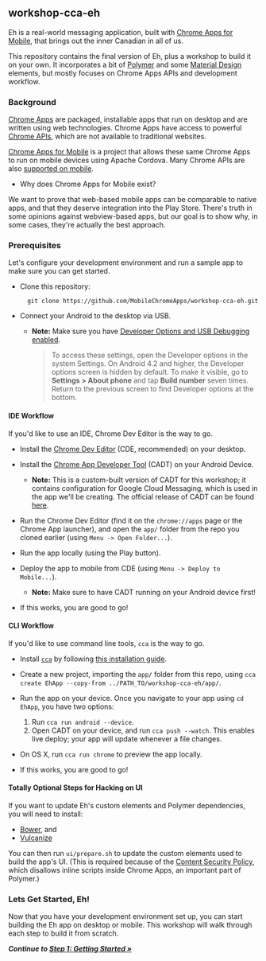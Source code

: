 ## workshop-cca-eh

Eh is a real-world messaging application, built with [Chrome Apps for Mobile](https://developer.chrome.com/apps/chrome_apps_on_mobile), that brings out the inner Canadian in all of us.

This repository contains the final version of Eh, plus a workshop to build it on your own. It incorporates a bit of [Polymer](https://www.polymer-project.org/) and some [Material Design](https://www.google.com/design/spec) elements, but mostly focuses on Chrome Apps APIs and development workflow.

### Background

[Chrome Apps](https://developer.chrome.com/apps/about_apps) are packaged, installable apps that run on desktop and are written using web technologies.  Chrome Apps have access to powerful [Chrome APIs](https://developer.chrome.com/apps/api_index), which are not available to traditional websites.

[Chrome Apps for Mobile](https://developer.chrome.com/apps/chrome_apps_on_mobile) is a project that allows these same Chrome Apps to run on mobile devices using Apache Cordova.  Many Chrome APIs are also [supported on mobile](https://github.com/MobileChromeApps/mobile-chrome-apps/blob/master/docs/APIsAndLibraries.md).

* Why does Chrome Apps for Mobile exist?

We want to prove that web-based mobile apps can be comparable to native apps, and that they deserve integration into the Play Store.  There's truth in some opinions against webview-based apps, but our goal is to show why, in some cases, they're actually the best approach.

### Prerequisites

Let's configure your development environment and run a sample app to make sure you can get started.

* Clone this repository:

        git clone https://github.com/MobileChromeApps/workshop-cca-eh.git

* Connect your Android to the desktop via USB.
  * **Note:** Make sure you have [Developer Options and USB Debugging enabled](http://developer.android.com/tools/device.html#developer-device-options).

    > To access these settings, open the Developer options in the system Settings. On Android 4.2 and higher, the Developer options screen is hidden by default. To make it visible, go to **Settings > About phone** and tap **Build number** seven times. Return to the previous screen to find Developer options at the bottom.

#### IDE Workflow

If you'd like to use an IDE, Chrome Dev Editor is the way to go.

* Install the [Chrome Dev Editor](https://chrome.google.com/webstore/detail/chrome-dev-editor-develop/pnoffddplpippgcfjdhbmhkofpnaalpg?hl=en) (CDE, recommended) on your desktop.

* Install the [Chrome App Developer Tool](https://drive.google.com/uc?export=download&confirm=fjug&id=0B0UdPHoQPXheQjAwdmZfOENrQjQ) (CADT) on your Android Device.
  * **Note:** This is a custom-built version of CADT for this workshop; it contains configuration for Google Cloud Messaging, which is used in the app we'll be creating.  The official release of CADT can be found [here](https://github.com/MobileChromeApps/chrome-app-developer-tool/releases).

* Run the Chrome Dev Editor (find it on the `chrome://apps` page or the Chrome App launcher), and open the `app/` folder from the repo you cloned earlier (using `Menu -> Open Folder...`).

* Run the app locally (using the Play button).

* Deploy the app to mobile from CDE (using `Menu -> Deploy to Mobile...`).
  * **Note:** Make sure to have CADT running on your Android device first!

* If this works, you are good to go!

#### CLI Workflow

If you'd like to use command line tools, `cca` is the way to go.

* Install [`cca`](https://www.npmjs.org/package/cca) by following [this installation guide](https://github.com/MobileChromeApps/mobile-chrome-apps/blob/master/docs/Installation.md).

* Create a new project, importing the `app/` folder from this repo, using `cca create EhApp --copy-from ../PATH_TO/workshop-cca-eh/app/`.

* Run the app on your device.  Once you navigate to your app using `cd EhApp`, you have two options:
  1. Run `cca run android --device`.
  2. Open CADT on your device, and run `cca push --watch`.  This enables live deploy; your app will update whenever a file changes.

* On OS X, run `cca run chrome` to preview the app locally.

* If this works, you are good to go!

#### Totally Optional Steps for Hacking on UI

If you want to update Eh's custom elements and Polymer dependencies, you will need to install:

* [Bower](http://bower.io), and
* [Vulcanize](https://www.npmjs.org/package/vulcanize)

You can then run `ui/prepare.sh` to update the custom elements used to build the app's UI.  (This is required because of the [Content Security Policy](https://developer.chrome.com/extensions/contentSecurityPolicy), which disallows inline scripts inside Chrome Apps, an important part of Polymer.)

### Lets Get Started, Eh!

Now that you have your development environment set up, you can start building the Eh app on desktop or mobile.  This workshop will walk through each step to build it from scratch.

_**Continue to [Step 1: Getting Started &raquo;](https://github.com/MobileChromeApps/workshop-cca-eh/blob/master/docs/step1.md)**_
